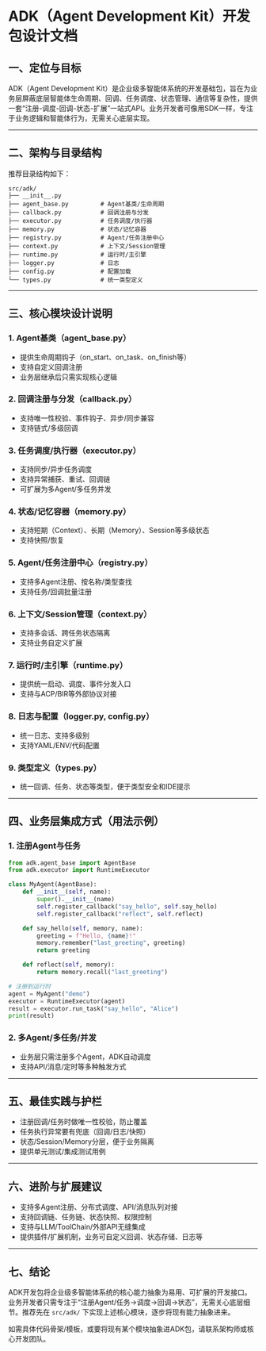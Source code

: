  # ADK（Agent Development Kit）开发包设计文档

## 一、定位与目标

ADK（Agent Development Kit）是企业级多智能体系统的开发基础包，旨在为业务层屏蔽底层智能体生命周期、回调、任务调度、状态管理、通信等复杂性，提供一套“注册-调度-回调-状态-扩展”一站式API。业务开发者可像用SDK一样，专注于业务逻辑和智能体行为，无需关心底层实现。

---

## 二、架构与目录结构

推荐目录结构如下：

```
src/adk/
├── __init__.py
├── agent_base.py         # Agent基类/生命周期
├── callback.py           # 回调注册与分发
├── executor.py           # 任务调度/执行器
├── memory.py             # 状态/记忆容器
├── registry.py           # Agent/任务注册中心
├── context.py            # 上下文/Session管理
├── runtime.py            # 运行时/主引擎
├── logger.py             # 日志
├── config.py             # 配置加载
└── types.py              # 统一类型定义
```

---

## 三、核心模块设计说明

### 1. Agent基类（agent_base.py）
- 提供生命周期钩子（on_start、on_task、on_finish等）
- 支持自定义回调注册
- 业务层继承后只需实现核心逻辑

### 2. 回调注册与分发（callback.py）
- 支持唯一性校验、事件钩子、异步/同步兼容
- 支持链式/多级回调

### 3. 任务调度/执行器（executor.py）
- 支持同步/异步任务调度
- 支持异常捕获、重试、回调链
- 可扩展为多Agent/多任务并发

### 4. 状态/记忆容器（memory.py）
- 支持短期（Context）、长期（Memory）、Session等多级状态
- 支持快照/恢复

### 5. Agent/任务注册中心（registry.py）
- 支持多Agent注册、按名称/类型查找
- 支持任务/回调批量注册

### 6. 上下文/Session管理（context.py）
- 支持多会话、跨任务状态隔离
- 支持业务自定义扩展

### 7. 运行时/主引擎（runtime.py）
- 提供统一启动、调度、事件分发入口
- 支持与ACP/BIR等外部协议对接

### 8. 日志与配置（logger.py, config.py）
- 统一日志、支持多级别
- 支持YAML/ENV/代码配置

### 9. 类型定义（types.py）
- 统一回调、任务、状态等类型，便于类型安全和IDE提示

---

## 四、业务层集成方式（用法示例）

### 1. 注册Agent与任务

```python
from adk.agent_base import AgentBase
from adk.executor import RuntimeExecutor

class MyAgent(AgentBase):
    def __init__(self, name):
        super().__init__(name)
        self.register_callback("say_hello", self.say_hello)
        self.register_callback("reflect", self.reflect)

    def say_hello(self, memory, name):
        greeting = f"Hello, {name}!"
        memory.remember("last_greeting", greeting)
        return greeting

    def reflect(self, memory):
        return memory.recall("last_greeting")

# 注册到运行时
agent = MyAgent("demo")
executor = RuntimeExecutor(agent)
result = executor.run_task("say_hello", "Alice")
print(result)
```

### 2. 多Agent/多任务/并发
- 业务层只需注册多个Agent，ADK自动调度
- 支持API/消息/定时等多种触发方式

---

## 五、最佳实践与护栏

- 注册回调/任务时做唯一性校验，防止覆盖
- 任务执行异常要有兜底（回调/日志/快照）
- 状态/Session/Memory分层，便于业务隔离
- 提供单元测试/集成测试用例

---

## 六、进阶与扩展建议

- 支持多Agent注册、分布式调度、API/消息队列对接
- 支持回调链、任务链、状态快照、权限控制
- 支持与LLM/ToolChain/外部API无缝集成
- 提供插件/扩展机制，业务可自定义回调、状态存储、日志等

---

## 七、结论

ADK开发包将企业级多智能体系统的核心能力抽象为易用、可扩展的开发接口。业务开发者只需专注于“注册Agent/任务→调度→回调→状态”，无需关心底层细节。推荐先在 `src/adk/` 下实现上述核心模块，逐步将现有能力抽象进来。

如需具体代码骨架/模板，或要将现有某个模块抽象进ADK包，请联系架构师或核心开发团队。
